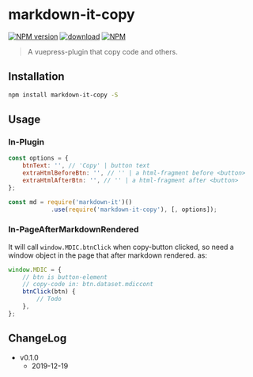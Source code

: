 # markdown-it-copy

[![NPM version][npm-image]][npm-url]
[![download][downloads-image]][github-url]
[![NPM][nodei-image]][npm-url]

> A vuepress-plugin that copy code and others.

## Installation

```bash
npm install markdown-it-copy -S
```

## Usage

### In-Plugin

```js
const options = {
    btnText: '', // 'Copy' | button text
    extraHtmlBeforeBtn: '', // '' | a html-fragment before <button>
    extraHtmlAfterBtn: '', // '' | a html-fragment after <button>
};

const md = require('markdown-it')()
            .use(require('markdown-it-copy'), [, options]);
```

### In-PageAfterMarkdownRendered

It will call `window.MDIC.btnClick` when copy-button clicked, so need a window object in the page that after markdown rendered. as:

```js
window.MDIC = {
    // btn is button-element
    // copy-code in: btn.dataset.mdiccont
    btnClick(btn) {
        // Todo
    },
};
```

## ChangeLog

* v0.1.0
  * 2019-12-19

[github-url]: https://github.com/ReAlign/markdown-it-copy
[npm-url]: https://www.npmjs.com/package/markdown-it-copy
[npm-image]: https://img.shields.io/npm/v/markdown-it-copy.svg
[downloads-image]: https://img.shields.io/npm/dt/markdown-it-copy.svg
[nodei-image]: https://nodei.co/npm/markdown-it-copy.png?downloads=true&downloadRank=true&stars=true